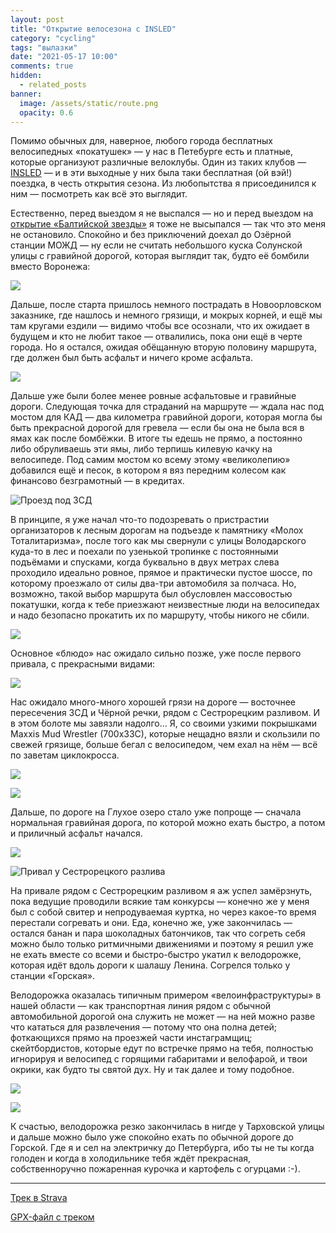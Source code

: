 ```yaml
---
layout: post
title: "Открытие велосезона с INSLED"
category: "cycling"
tags: "вылазки"
date: "2021-05-17 10:00"
comments: true
hidden:
  - related_posts
banner:
  image: /assets/static/route.png
  opacity: 0.6
---
```


Помимо обычных для, наверное, любого города бесплатных велосипедных
«покатушек» — у нас в Петебурге есть и платные, которые организуют
различные велоклубы. Один из таких клубов —
[INSLED](https://vk.com/insled) — и в эти выходные у них была таки
бесплатная (ой вэй!) поездка, в честь открытия сезона. Из любопытства я
присоединился к ним — посмотреть как всё это выглядит.

Естественно, перед выездом я не выспался — но и перед выездом на
[открытие «Балтийской
звезды»](https://eugene-andrienko.com/balticstar-north-open-2021.html) я
тоже не высыпался — так что это меня не остановило. Спокойно и без
приключений доехал до Озёрной станции МОЖД — ну если не считать
небольшого куска Солунской улицы с гравийной дорогой, которая выглядит
так, будто её бомбили вместо Воронежа:

![](/assets/static/pain.gif)

Дальше, после старта пришлось немного пострадать в Новоорловском
заказнике, где нашлось и немного грязищи, и мокрых корней, и ещё мы там
кругами ездили — видимо чтобы все осознали, что их ожидает в будущем и
кто не любит такое — отвалились, пока они ещё в черте города. Но я
остался, ожидая обёщанную вторую половину маршрута, где должен был быть
асфальт и ничего кроме асфальта.

![](/assets/static/novoorlovsky_zakaznik.png)

Дальше уже были более менее ровные асфальтовые и гравийные дороги.
Следующая точка для страданий на маршруте — ждала нас под мостом для КАД
— два километра гравийной дороги, которая могла бы быть прекрасной
дорогой для гревела — если бы она не была вся в ямах как после бомбёжки.
В итоге ты едешь не прямо, а постоянно либо обруливаешь эти ямы, либо
терпишь килевую качку на велосипеде. Под самим мостом ко всему этому
«великолепию» добавился ещё и песок, в котором я вяз передним колесом
как финансово безграмотный — в кредитах.

![*Проезд под ЗСД*](/assets/static/under_the_zsd.png)

В принципе, я уже начал что-то подозревать о пристрастии организаторов к
лесным дорогам на подъезде к памятнику «Молох Тоталитаризма», после того
как мы свернули с улицы Володарского куда-то в лес и поехали по узенькой
тропинке с постоянными подъёмами и спусками, когда буквально в двух
метрах слева проходило идеально ровное, прямое и практически пустое
шоссе, по которому проезжало от силы два-три автомобиля за полчаса. Но,
возможно, такой выбор маршрута был обусловлен массовостью покатушки,
когда к тебе приезжают неизвестные люди на велосипедах и надо безопасно
прокатить их по маршруту, чтобы никого не сбили.

![](/assets/static/route_to_moloh_totalitarizma.png)

Основное «блюдо» нас ожидало сильно позже, уже после первого привала, с
прекрасными видами:

![](/assets/static/prival.jpg)

Нас ожидало много-много хорошей грязи на дороге — восточнее пересечения
ЗСД и Чёрной речки, рядом с Сестрорецким разливом. И в этом болоте мы
завязли надолго… Я, со своими узкими покрышками Maxxis Mud Wrestler
(700x33C), которые нещадно вязли и скользили по свежей грязище, больше
бегал с велосипедом, чем ехал на нём — всё по заветам циклокросса.

![](/assets/static/mud1.jpg)

![](/assets/static/mud2.jpg)

Дальше, по дороге на Глухое озеро стало уже попроще — сначала нормальная
гравийная дорога, по которой можно ехать быстро, а потом и приличный
асфальт начался.

![](/assets/static/mud3.jpg)

![*Привал у Сестрорецкого
разлива*](/assets/static/sestroreckii_razliv.jpg)

На привале рядом с Сестрорецким разливом я аж успел замёрзнуть, пока
ведущие проводили всякие там конкурсы — конечно же у меня был с собой
свитер и непродуваемая куртка, но через какое-то время перестали
согревать и они. Еда, конечно же, уже закончилась — остался банан и пара
шоколадных батончиков, так что согреть себя можно было только ритмичными
движениями и поэтому я решил уже не ехать вместе со всеми и
быстро-быстро укатил к велодорожке, которая идёт вдоль дороги к шалашу
Ленина. Согрелся только у станции «Горская».

Велодорожка оказалась типичным примером «велоинфраструктуры» в нашей
области — как транспортная линия рядом с обычной автомобильной дорогой
она служить не может — на ней можно разве что кататься для развлечения —
потому что она полна детей; фоткающихся прямо на проезжей части
инстаграмщиц; скейтбордистов, которые едут по встречке прямо на тебя,
полностью игнорируя и велосипед с горящими габаритами и велофарой, и
твои окрики, как будто ты святой дух. Ну и так далее и тому подобное.

![](/assets/static/pain1.png)

![](/assets/static/pain2.png)

К счастью, велодорожка резко закончилась в нигде у Тарховской улицы и
дальше можно было уже спокойно ехать по обычной дороге до Горской. Где я
и сел на электричку до Петербурга, ибо ты не ты когда голоден и когда в
холодильнике тебя ждёт прекрасная, собственноручно пожаренная курочка и
картофель с огурцами :-).

------------------------------------------------------------------------

[Трек в Strava](https://www.strava.com/activities/5311891152)

[GPX-файл с треком](/assets/static/route.gpx)
